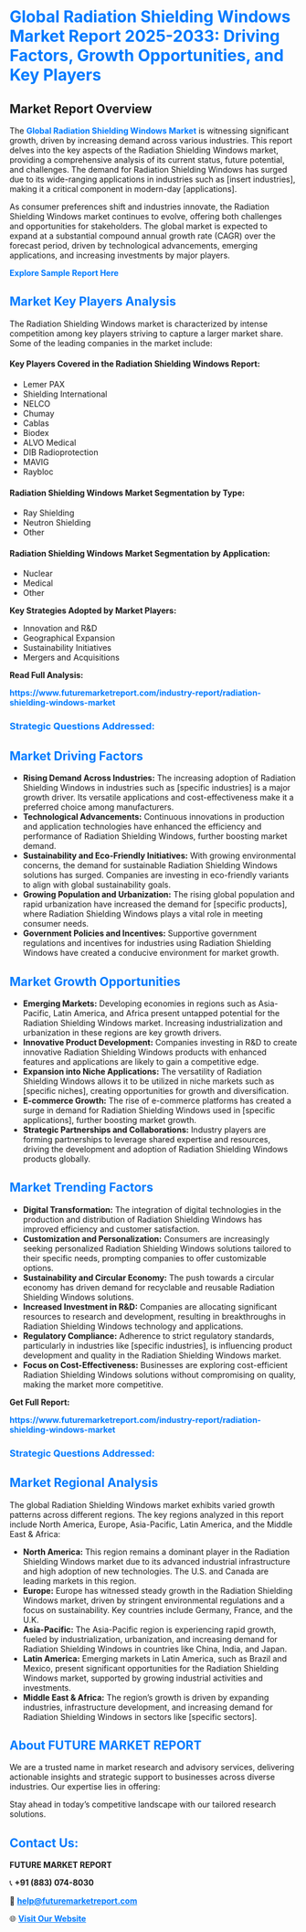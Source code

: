 <h1 style="color: #007BFF;">Global Radiation Shielding Windows Market Report 2025-2033: Driving Factors, Growth Opportunities, and Key Players</h1>

<section id="overview">
<h2>Market Report Overview</h2>
<p>The <a href="https://www.futuremarketreport.com/industry-report/radiation-shielding-windows-market" style="color: #007BFF; text-decoration: none;"><strong>Global Radiation Shielding Windows Market</strong></a> is witnessing significant growth, driven by increasing demand across various industries. This report delves into the key aspects of the Radiation Shielding Windows market, providing a comprehensive analysis of its current status, future potential, and challenges. The demand for Radiation Shielding Windows has surged due to its wide-ranging applications in industries such as [insert industries], making it a critical component in modern-day [applications].</p>
<p>As consumer preferences shift and industries innovate, the Radiation Shielding Windows market continues to evolve, offering both challenges and opportunities for stakeholders. The global market is expected to expand at a substantial compound annual growth rate (CAGR) over the forecast period, driven by technological advancements, emerging applications, and increasing investments by major players.</p>
</section>

<section id="overview">
<p><a href="https://www.futuremarketreport.com/request-sample/reportId=92917" style="color: #007BFF; text-decoration: none;"><strong>Explore Sample Report Here</strong></a></p>
</section>

<section id="key-players">
<h2 style="color: #007BFF;">Market Key Players Analysis</h2>
<p>The Radiation Shielding Windows market is characterized by intense competition among key players striving to capture a larger market share. Some of the leading companies in the market include:</p>
<h4>Key Players Covered in the Radiation Shielding Windows Report:</h4>
<ul><li>Lemer PAX</li><li>Shielding International</li><li>NELCO</li><li>Chumay</li><li>Cablas</li><li>Biodex</li><li>ALVO Medical</li><li>DIB Radioprotection</li><li>MAVIG</li><li>Raybloc</li></ul>
<h4>Radiation Shielding Windows Market Segmentation by Type:</h4>
<ul><li>Ray Shielding</li><li>Neutron Shielding</li><li>Other</li></ul>

<h4>Radiation Shielding Windows Market Segmentation by Application:</h4>
<ul><li>Nuclear</li><li>Medical</li><li>Other</li></ul>
<p><strong>Key Strategies Adopted by Market Players:</strong></p>
<ul>
<li>Innovation and R&D</li>
<li>Geographical Expansion</li>
<li>Sustainability Initiatives</li>
<li>Mergers and Acquisitions</li>
</ul>
</section>

<section>
<p><strong>Read Full Analysis: </strong></p><a href="https://www.futuremarketreport.com/industry-report/radiation-shielding-windows-market" style="color: #007BFF; text-decoration: none;"><strong>https://www.futuremarketreport.com/industry-report/radiation-shielding-windows-market</strong></a>
<h3 style="color: #007BFF;">Strategic Questions Addressed:</h3>
</section>

<section id="driving-factors">
<h2 style="color: #007BFF;">Market Driving Factors</h2>
<ul>
<li><strong>Rising Demand Across Industries:</strong> The increasing adoption of Radiation Shielding Windows in industries such as [specific industries] is a major growth driver. Its versatile applications and cost-effectiveness make it a preferred choice among manufacturers.</li>
<li><strong>Technological Advancements:</strong> Continuous innovations in production and application technologies have enhanced the efficiency and performance of Radiation Shielding Windows, further boosting market demand.</li>
<li><strong>Sustainability and Eco-Friendly Initiatives:</strong> With growing environmental concerns, the demand for sustainable Radiation Shielding Windows solutions has surged. Companies are investing in eco-friendly variants to align with global sustainability goals.</li>
<li><strong>Growing Population and Urbanization:</strong> The rising global population and rapid urbanization have increased the demand for [specific products], where Radiation Shielding Windows plays a vital role in meeting consumer needs.</li>
<li><strong>Government Policies and Incentives:</strong> Supportive government regulations and incentives for industries using Radiation Shielding Windows have created a conducive environment for market growth.</li>
</ul>
</section>

<section id="growth-opportunities">
<h2 style="color: #007BFF;">Market Growth Opportunities</h2>
<ul>
<li><strong>Emerging Markets:</strong> Developing economies in regions such as Asia-Pacific, Latin America, and Africa present untapped potential for the Radiation Shielding Windows market. Increasing industrialization and urbanization in these regions are key growth drivers.</li>
<li><strong>Innovative Product Development:</strong> Companies investing in R&D to create innovative Radiation Shielding Windows products with enhanced features and applications are likely to gain a competitive edge.</li>
<li><strong>Expansion into Niche Applications:</strong> The versatility of Radiation Shielding Windows allows it to be utilized in niche markets such as [specific niches], creating opportunities for growth and diversification.</li>
<li><strong>E-commerce Growth:</strong> The rise of e-commerce platforms has created a surge in demand for Radiation Shielding Windows used in [specific applications], further boosting market growth.</li>
<li><strong>Strategic Partnerships and Collaborations:</strong> Industry players are forming partnerships to leverage shared expertise and resources, driving the development and adoption of Radiation Shielding Windows products globally.</li>
</ul>
</section>

<section id="trending-factors">
<h2 style="color: #007BFF;">Market Trending Factors</h2>
<ul>
<li><strong>Digital Transformation:</strong> The integration of digital technologies in the production and distribution of Radiation Shielding Windows has improved efficiency and customer satisfaction.</li>
<li><strong>Customization and Personalization:</strong> Consumers are increasingly seeking personalized Radiation Shielding Windows solutions tailored to their specific needs, prompting companies to offer customizable options.</li>
<li><strong>Sustainability and Circular Economy:</strong> The push towards a circular economy has driven demand for recyclable and reusable Radiation Shielding Windows solutions.</li>
<li><strong>Increased Investment in R&D:</strong> Companies are allocating significant resources to research and development, resulting in breakthroughs in Radiation Shielding Windows technology and applications.</li>
<li><strong>Regulatory Compliance:</strong> Adherence to strict regulatory standards, particularly in industries like [specific industries], is influencing product development and quality in the Radiation Shielding Windows market.</li>
<li><strong>Focus on Cost-Effectiveness:</strong> Businesses are exploring cost-efficient Radiation Shielding Windows solutions without compromising on quality, making the market more competitive.</li>
</ul>
</section>

<section>
<p><strong>Get Full Report: </strong></p><a href="https://www.futuremarketreport.com/industry-report/radiation-shielding-windows-market" style="color: #007BFF; text-decoration: none;"><strong>https://www.futuremarketreport.com/industry-report/radiation-shielding-windows-market</strong></a>
<h3 style="color: #007BFF;">Strategic Questions Addressed:</h3>
</section>


<section id="regional-analysis">
<h2 style="color: #007BFF;">Market Regional Analysis</h2>
<p>The global Radiation Shielding Windows market exhibits varied growth patterns across different regions. The key regions analyzed in this report include North America, Europe, Asia-Pacific, Latin America, and the Middle East & Africa:</p>
<ul>
<li><strong>North America:</strong> This region remains a dominant player in the Radiation Shielding Windows market due to its advanced industrial infrastructure and high adoption of new technologies. The U.S. and Canada are leading markets in this region.</li>
<li><strong>Europe:</strong> Europe has witnessed steady growth in the Radiation Shielding Windows market, driven by stringent environmental regulations and a focus on sustainability. Key countries include Germany, France, and the U.K.</li>
<li><strong>Asia-Pacific:</strong> The Asia-Pacific region is experiencing rapid growth, fueled by industrialization, urbanization, and increasing demand for Radiation Shielding Windows in countries like China, India, and Japan.</li>
<li><strong>Latin America:</strong> Emerging markets in Latin America, such as Brazil and Mexico, present significant opportunities for the Radiation Shielding Windows market, supported by growing industrial activities and investments.</li>
<li><strong>Middle East & Africa:</strong> The region’s growth is driven by expanding industries, infrastructure development, and increasing demand for Radiation Shielding Windows in sectors like [specific sectors].</li>
</ul>
</section>

<footer>
<h2 style="color: #007BFF;">About FUTURE MARKET REPORT</h2>
<p>We are a trusted name in market research and advisory services, delivering actionable insights and strategic support to businesses across diverse industries. Our expertise lies in offering:</p>

<p>Stay ahead in today’s competitive landscape with our tailored research solutions.</p>

<h2 style="color: #007BFF;">Contact Us:</h2>
<p><strong>FUTURE MARKET REPORT</strong></p>
<p>📞 <strong>+91 (883) 074-8030</strong></p>
<p>📧 <strong><a href="mailto:help@futuremarketreport.com" style="color: #007BFF;">help@futuremarketreport.com</a></strong></p>
<p>🌐 <strong><a href="https://www.futuremarketreport.com/" style="color: #007BFF;">Visit Our Website</a></strong></p>
</footer>